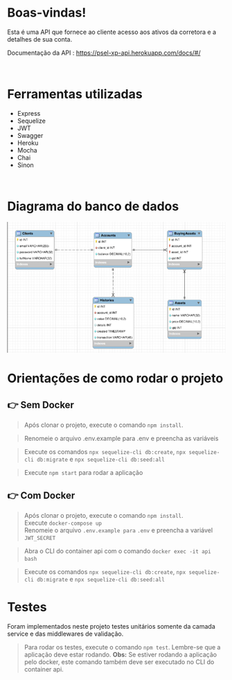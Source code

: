 # Boas-vindas!

Esta é uma API que fornece ao cliente acesso aos ativos da corretora e a detalhes de sua conta.

Documentação da API : https://psel-xp-api.herokuapp.com/docs/#/

<br />

# Ferramentas utilizadas

<ul>
<li>Express</li>
<li>Sequelize</li>
<li>JWT</li>
<li>Swagger</li>
<li>Heroku</li>
<li>Mocha</li>
<li>Chai</li>
<li>Sinon</li>
</ul>

<br />


# Diagrama do banco de dados
<img src="./images/db.png"/>


# Orientações de como rodar o projeto
 ## 👉 Sem Docker
  > Após clonar o projeto, execute o comando `npm install`.<br>
  
  > Renomeie o arquivo .env.example para .env e preencha as variáveis <br>

  > Execute os comandos `npx sequelize-cli db:create`, `npx sequelize-cli db:migrate` e `npx sequelize-cli db:seed:all`<br>

  > Execute `npm start` para rodar a aplicação<br>
  
  ## 👉 Com Docker
  > Após clonar o projeto, execute o comando `npm install`. <br> 
  > Execute `docker-compose up` <br>
  > Renomeie o arquivo `.env.example para` `.env` e preencha a variável `JWT_SECRET`<br>

  > Abra o CLI do container api com o comando `docker exec -it api bash`<br>

  > Execute os comandos `npx sequelize-cli db:create`, `npx sequelize-cli db:migrate` e `npx sequelize-cli db:seed:all`<br>

# Testes

Foram implementados neste projeto testes unitários somente da camada service e das middlewares de validação.
 > Para rodar os testes, execute o comando `npm test`. Lembre-se que a aplicação deve estar rodando. <strong>Obs:</strong> Se estiver rodando a aplicação pelo docker, este comando também deve ser executado no CLI do container api.
  <br>

